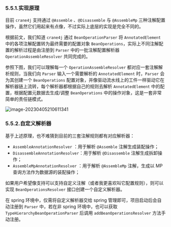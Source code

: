 ### 5.5.1.实现原理

目前 `crane4j` 支持通过 `@Assemble` 、`@Disassemble` 与 `@AssembleMp` 三种注解配置操作，虽然它们用起来有点像，不过实际上底层的实现是完全不同的。

根据前文，我们知道 `crane4j` 通过 `BeanOperationParser` 将 `AnnotatedElement` 中的各项注解配置转为最终需要的配置对象 `BeanOperations`，实际上不同注解配置的解析过程是由注册到 `Parser` 中的一批注解配置解析器 `OperationAssembleResolver` 共同完成的。

参照下图，我们可以理解每一个 `OperationAssembleResolver` 都对应一套注解解析规则，当我们向 `Parser` 输入一个需要解析的 `AnnotatedElement` 时，`Parser` 会为其创建一个 `BeanOperations` 配置对象，并像驱动流水线上的工件一样驱动它在解析器链上流转，每个解析器都根据自己的规则去解析 `AnnotatedElement` 中的配置，根据配置元数据去生成/调整 `BeanOperations` 中的操作对象，这是一套非常简单的责任链模式。

![image-20230405210611341](https://img.xiajibagao.top/image-20230405210611341.png)

### 5.5.2.自定义解析器

基于上述原理，也不难猜到目前的三套注解规则都有对应解析器：

- `AssembleAnnotationResolver` ：用于解析 `@Assemble` 注解生成装配操作；
- `DisassembleAnnotationResolver`：用于解析 `@Disassemble` 注解生成拆卸操作；
- `AssembleMpAnnotationResolver` ：用于解析 `@AssembleMp` 注解，生成以 MP 查询方法作为数据源的装配操作；

如果用户希望像支持可以支持自定义注解（或者我更喜欢叫它配置规则），则可以实现 `BeanOperationsResolver` 接口创建一个自定义解析器。

在 spring 环境中，仅需将自定义解析器交给 spring 管理即可，项目启动后会自动注册到 `Parser` 中，若在非 spring 环境中，也可以获取 `TypeHierarchyBeanOperationParser` 后调用 `addBeanOperationsResolver` 方法手动注册。

